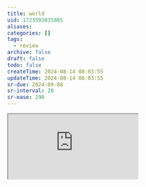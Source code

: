 ```yaml
---
title: world
uid: 1723593835805
aliases:
categories: []
tags:
  - review
archive: false
draft: false
todo: false
createTime: 2024-08-14 08:03:55
updateTime: 2024-08-14 08:03:55
sr-due: 2024-09-08
sr-interval: 20
sr-ease: 290
---
```


<iframe
  class="iframe_full"
  src="https://dict.youdao.com/result?word=world&lang=en"
>
</iframe>
